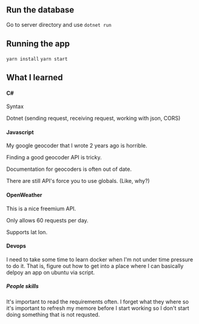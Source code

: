 

## Run the database

Go to server directory and use `dotnet run`

## Running the app

`yarn install`
`yarn start`

## What I learned

#### C# 

Syntax

Dotnet (sending request, receiving request, working with json, CORS)


#### Javascript

My google geocoder that I wrote 2 years ago is horrible.

Finding a good geocoder API is tricky.

Documentation for geocoders is often out of date.

There are still API's force you to use globals. (Like, why?)


#### OpenWeather

This is a nice freemium API.

Only allows 60 requests per day.

Supports lat lon.


#### Devops

I need to take some time to learn docker when I'm not under time pressure to do it.
That is, figure out how to get into a place where I can basically delpoy an app
on ubuntu via script.


##### People skills

It's important to read the requirements often. I forget what they where so
it's important to refresh my memore before I start working so I don't start
doing something that is not requsted.